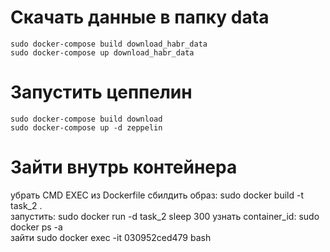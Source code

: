 # Скачать данные в папку data
```
sudo docker-compose build download_habr_data
sudo docker-compose up download_habr_data
```

# Запустить цеппелин
```
sudo docker-compose build download
sudo docker-compose up -d zeppelin
```

# Зайти внутрь контейнера
убрать CMD EXEC из Dockerfile
сбилдить образ: sudo docker build -t task_2 .    
запустить: sudo docker run -d task_2 sleep 300 
узнать container_id: sudo docker ps -a    
зайти sudo docker exec  -it 030952ced479 bash

